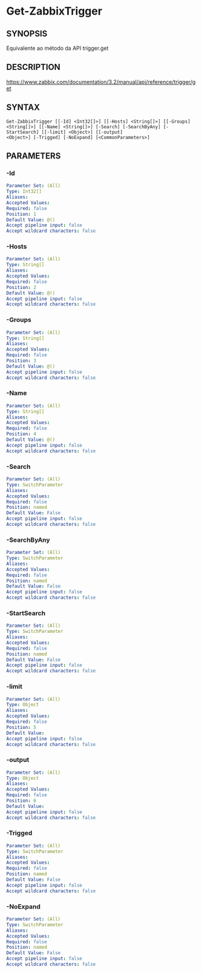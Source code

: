 ﻿---
external help file: PowerZabbix-help.xml
schema: 2.0.0
---

# Get-ZabbixTrigger

## SYNOPSIS <!--!= @#Synop !-->
Equivalente ao método da API trigger.get

## DESCRIPTION <!--!= @#Desc !-->
https://www.zabbix.com/documentation/3.2/manual/api/reference/trigger/get

## SYNTAX <!--!= @#Syntax !-->

```
Get-ZabbixTrigger [[-Id] <Int32[]>] [[-Hosts] <String[]>] [[-Groups] <String[]>] [[-Name] <String[]>] [-Search] [-SearchByAny] [-StartSearch] [[-limit] <Object>] [[-output] 
<Object>] [-Trigged] [-NoExpand] [<CommonParameters>]
```

## PARAMETERS <!--!= @#Params !-->

### -Id

```yml
Parameter Set: (All)
Type: Int32[]
Aliases: 
Accepted Values: 
Required: false
Position: 1
Default Value: @()
Accept pipeline input: false
Accept wildcard characters: false
```

### -Hosts

```yml
Parameter Set: (All)
Type: String[]
Aliases: 
Accepted Values: 
Required: false
Position: 2
Default Value: @()
Accept pipeline input: false
Accept wildcard characters: false
```

### -Groups

```yml
Parameter Set: (All)
Type: String[]
Aliases: 
Accepted Values: 
Required: false
Position: 3
Default Value: @()
Accept pipeline input: false
Accept wildcard characters: false
```

### -Name

```yml
Parameter Set: (All)
Type: String[]
Aliases: 
Accepted Values: 
Required: false
Position: 4
Default Value: @()
Accept pipeline input: false
Accept wildcard characters: false
```

### -Search

```yml
Parameter Set: (All)
Type: SwitchParameter
Aliases: 
Accepted Values: 
Required: false
Position: named
Default Value: False
Accept pipeline input: false
Accept wildcard characters: false
```

### -SearchByAny

```yml
Parameter Set: (All)
Type: SwitchParameter
Aliases: 
Accepted Values: 
Required: false
Position: named
Default Value: False
Accept pipeline input: false
Accept wildcard characters: false
```

### -StartSearch

```yml
Parameter Set: (All)
Type: SwitchParameter
Aliases: 
Accepted Values: 
Required: false
Position: named
Default Value: False
Accept pipeline input: false
Accept wildcard characters: false
```

### -limit

```yml
Parameter Set: (All)
Type: Object
Aliases: 
Accepted Values: 
Required: false
Position: 5
Default Value: 
Accept pipeline input: false
Accept wildcard characters: false
```

### -output

```yml
Parameter Set: (All)
Type: Object
Aliases: 
Accepted Values: 
Required: false
Position: 6
Default Value: 
Accept pipeline input: false
Accept wildcard characters: false
```

### -Trigged

```yml
Parameter Set: (All)
Type: SwitchParameter
Aliases: 
Accepted Values: 
Required: false
Position: named
Default Value: False
Accept pipeline input: false
Accept wildcard characters: false
```

### -NoExpand

```yml
Parameter Set: (All)
Type: SwitchParameter
Aliases: 
Accepted Values: 
Required: false
Position: named
Default Value: False
Accept pipeline input: false
Accept wildcard characters: false
```